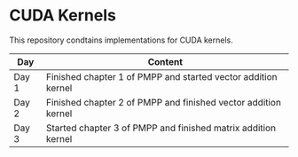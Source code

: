 # CUDA Kernels

This repository condtains implementations for CUDA kernels.

| Day | Content |
|----------|----------|
| Day 1 | Finished chapter 1 of PMPP and started vector addition kernel|
| Day 2 | Finished chapter 2 of PMPP and finished vector addition kernel|
| Day 3 | Started chapter 3 of PMPP and finished matrix addition kernel|
